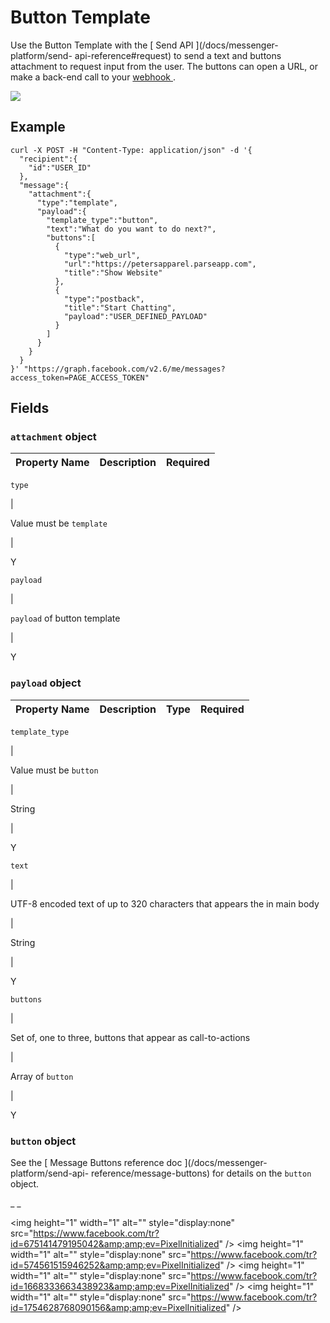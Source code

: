 #  Button Template

Use the Button Template with the [ Send API ](/docs/messenger-platform/send-
api-reference#request) to send a text and buttons attachment to request input
from the user. The buttons can open a URL, or make a back-end call to your [
webhook ](/docs/graph-api/webhooks) .

![](https://scontent.xx.fbcdn.net/t39.2365-6/13509162_1732711383655205_1306472501_n.png)

##  Example

    
    
    curl -X POST -H "Content-Type: application/json" -d '{
      "recipient":{
        "id":"USER_ID"
      },
      "message":{
        "attachment":{
          "type":"template",
          "payload":{
            "template_type":"button",
            "text":"What do you want to do next?",
            "buttons":[
              {
                "type":"web_url",
                "url":"https://petersapparel.parseapp.com",
                "title":"Show Website"
              },
              {
                "type":"postback",
                "title":"Start Chatting",
                "payload":"USER_DEFINED_PAYLOAD"
              }
            ]
          }
        }
      }
    }' "https://graph.facebook.com/v2.6/me/messages?access_token=PAGE_ACCESS_TOKEN"    

##  Fields

###  ` attachment ` object

Property Name  |  Description  |  Required  
---|---|---  
  
` type `

|

Value must be ` template `

|

Y  
  
` payload `

|

` payload ` of button template

|

Y  
  
###  ` payload ` object

Property Name  |  Description  |  Type  |  Required  
---|---|---|---  
  
` template_type `

|

Value must be ` button `

|

String

|

Y  
  
` text `

|

UTF-8 encoded text of up to 320 characters that appears the in main body

|

String

|

Y  
  
` buttons `

|

Set of, one to three, buttons that appear as call-to-actions

|

Array of  ` button `

|

Y  
  
###  ` button ` object

See the [ Message Buttons reference doc ](/docs/messenger-platform/send-api-
reference/message-buttons) for details on the ` button ` object.

_ _

&lt;img height="1" width="1" alt="" style="display:none"
src="https://www.facebook.com/tr?id=675141479195042&amp;amp;ev=PixelInitialized"
/&gt; &lt;img height="1" width="1" alt="" style="display:none"
src="https://www.facebook.com/tr?id=574561515946252&amp;amp;ev=PixelInitialized"
/&gt; &lt;img height="1" width="1" alt="" style="display:none"
src="https://www.facebook.com/tr?id=1668333663438923&amp;amp;ev=PixelInitialized"
/&gt; &lt;img height="1" width="1" alt="" style="display:none"
src="https://www.facebook.com/tr?id=1754628768090156&amp;amp;ev=PixelInitialized"
/&gt;

